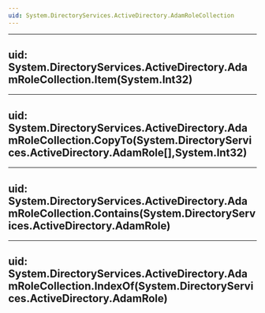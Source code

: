 ```yaml
---
uid: System.DirectoryServices.ActiveDirectory.AdamRoleCollection
---
```


---
uid: System.DirectoryServices.ActiveDirectory.AdamRoleCollection.Item(System.Int32)
---

---
uid: System.DirectoryServices.ActiveDirectory.AdamRoleCollection.CopyTo(System.DirectoryServices.ActiveDirectory.AdamRole[],System.Int32)
---

---
uid: System.DirectoryServices.ActiveDirectory.AdamRoleCollection.Contains(System.DirectoryServices.ActiveDirectory.AdamRole)
---

---
uid: System.DirectoryServices.ActiveDirectory.AdamRoleCollection.IndexOf(System.DirectoryServices.ActiveDirectory.AdamRole)
---
